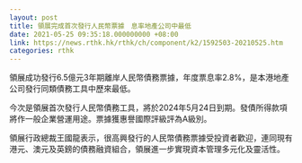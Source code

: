 ```yaml
---
layout: post
title: 領展完成首次發行人民幣票據　息率地產公司中最低　
date: 2021-05-25 09:35:18.000000000 +08:00
link: https://news.rthk.hk/rthk/ch/component/k2/1592503-20210525.htm
categories: rthk
---
```


領展成功發行6.5億元3年期離岸人民幣債務票據，年度票息率2.8%，是本港地產公司發行同類債務工具中歷來最低。

今次是領展首次發行人民幣債務工具，將於2024年5月24日到期。發債所得款項將作一般企業營運用途。票據獲惠譽國際評級評為A級別。

領展行政總裁王國龍表示，很高興發行的人民幣債務票據受投資者歡迎，連同現有港元、澳元及英鎊的債務融資組合，領展進一步實現資本管理多元化及靈活性。
